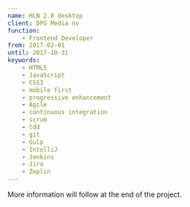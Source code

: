```yaml
---
name: HLN 2.0 desktop
client: DPG Media nv
function:
    - Frontend Developer
from: 2017-02-01
until: 2017-10-31
keywords:
    - HTML5
    - JavaScript
    - CSS3
    - mobile first
    - progressive enhancement
    - Agile
    - continuous integration
    - scrum
    - tdd
    - git
    - Gulp
    - IntelliJ
    - Jenkins
    - Jira
    - Zeplin
---
```

More information will follow at the end of the project.
